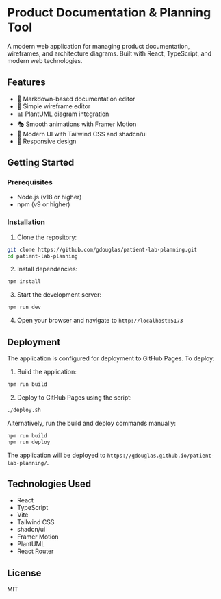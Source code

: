 # Product Documentation & Planning Tool

A modern web application for managing product documentation, wireframes, and architecture diagrams. Built with React, TypeScript, and modern web technologies.

## Features

- 📝 Markdown-based documentation editor
- 🎨 Simple wireframe editor
- 📊 PlantUML diagram integration
- 🎭 Smooth animations with Framer Motion
- 🎨 Modern UI with Tailwind CSS and shadcn/ui
- 📱 Responsive design

## Getting Started

### Prerequisites

- Node.js (v18 or higher)
- npm (v9 or higher)

### Installation

1. Clone the repository:
```bash
git clone https://github.com/gdouglas/patient-lab-planning.git
cd patient-lab-planning
```

2. Install dependencies:
```bash
npm install
```

3. Start the development server:
```bash
npm run dev
```

4. Open your browser and navigate to `http://localhost:5173`

## Deployment

The application is configured for deployment to GitHub Pages. To deploy:

1. Build the application:
```bash
npm run build
```

2. Deploy to GitHub Pages using the script:
```bash
./deploy.sh
```

Alternatively, run the build and deploy commands manually:
```bash
npm run build
npm run deploy
```

The application will be deployed to `https://gdouglas.github.io/patient-lab-planning/`.

## Technologies Used

- React
- TypeScript
- Vite
- Tailwind CSS
- shadcn/ui
- Framer Motion
- PlantUML
- React Router

## License

MIT
